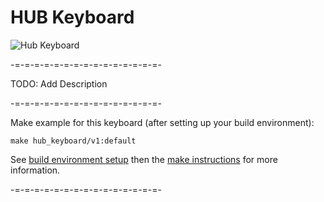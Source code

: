 HUB Keyboard
===

![Hub Keyboard](../keyboard.png)

-=-=-=-=-=-=-=-=-=-=-=-=-=-=-=-

TODO: Add Description

-=-=-=-=-=-=-=-=-=-=-=-=-=-=-=-

Make example for this keyboard (after setting up your build environment):

    make hub_keyboard/v1:default

See [build environment setup](https://docs.qmk.fm/#/getting_started_build_tools) then the [make instructions](https://docs.qmk.fm/#/getting_started_make_guide) for more information.

-=-=-=-=-=-=-=-=-=-=-=-=-=-=-=-

